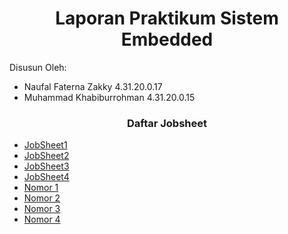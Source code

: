 <!DOCTYPE html>
<html>
<body>

<h1 style="text-align:center;">Laporan Praktikum Sistem Embedded</h1>
<p>Disusun Oleh:</p>

<ul>
  <li>Naufal Faterna Zakky 4.31.20.0.17</li>
  <li>Muhammad Khabiburrohman 4.31.20.0.15</li>
</ul>

<h3 style="text-align:center;">Daftar Jobsheet</h3>
<p></p>

<ul>
  <li><a href="https://github.com/naufalzakky/JobSheet1">JobSheet1</a></li>
  <li><a href="https://github.com/naufalzakky/JobSheet1">JobSheet2</a></li>
  <li><a href="https://github.com/naufalzakky/JobSheet1">JobSheet3</a></li>
  <li><a href="https://github.com/naufalzakky/JobSheet1">JobSheet4</a></li>
  <li><a href="https://github.com/naufalzakky/JobSheet1">Nomor 1</a></li>
  <li><a href="https://github.com/naufalzakky/JobSheet1">Nomor 2</a></li>
  <li><a href="https://github.com/naufalzakky/JobSheet1">Nomor 3</a></li>
  <li><a href="https://github.com/naufalzakky/JobSheet1">Nomor 4</a></li>
</ul>

</body>
</html>

